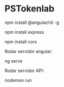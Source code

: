 # PSTokenlab
npm install @angular/cli -g

npm install express

npm install cors

Rodar servidor angular:

ng serve

Rodar servidor API:

nodemon run
 
